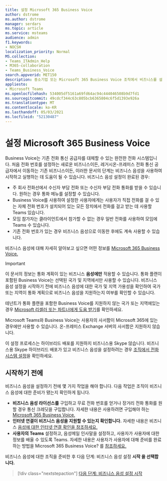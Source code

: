```yaml
---
title: 설정 Microsoft 365 Business Voice
author: dstrome
ms.author: dstrome
manager: serdars
ms.topic: article
ms.service: msteams
audience: admin
f1.keywords:
- NOCSH
localization_priority: Normal
MS.collection:
- Teams_ITAdmin_Help
- M365-collaboration
- Teams_Business_Voice
search.appverid: MET150
description: 중소기업 또는 Microsoft 365 Business Voice 조직에서 비즈니스를 설정하는 방법에 대해 자세히 알아보습니다.
appliesto:
- Microsoft Teams
ms.openlocfilehash: 534005df5161a69fd64ac94c444046508b9d7fd1
ms.sourcegitcommit: 49cdcf344c63c805bcb6365804c6f5d1393e926a
ms.translationtype: MT
ms.contentlocale: ko-KR
ms.lasthandoff: 05/03/2021
ms.locfileid: "52130487"
---
```

# <a name="set-up-microsoft-365-business-voice"></a>설정 Microsoft 365 Business Voice

Business Voice는 기존 전화 통신 공급자를 대체할 수 있는 완전한 전화 시스템입니다. 처음 전화 번호를 설정하는 새로운 비즈니스이든, 레거시온-프레미스 전화 통신 공급자에서 이동하는 기존 비즈니스이든, 이러한 문서의 단계는 비즈니스 음성을 사용하여 시작하고 실행하는 데 도움이 될 수 있습니다. 비즈니스 음성 설정이 완료된 경우:

* 주 회사 전화선에서 수신자 부담 전화 또는 수신자 부담 전화 통화를 받을 수 있습니다. 원하는 경우 통화 메뉴를 설정할 수 있습니다.
* Business Voice를 사용하여 설정한 사용자에게는 사용자가 직접 전화를 걸 수 있는 자체 전화 번호가 설치되어 있는 모든 장치에서 전화를 걸고 받는 데 사용할 Teams 있습니다.
* 모임 참가자는 클라이언트에서 참가할 수 없는 경우 일반 전화를 사용하여 모임에 Teams 수 있습니다.
* 기존 전화 번호가 있는 경우 비즈니스 음성으로 이동한 후에도 계속 사용할 수 있습니다.

비즈니스 음성에 대해 자세히 알아보고 싶으면 어떤 정보를 [Microsoft 365 Business Voice.](whats-business-voice.md)

> [!IMPORTANT]
> 이 문서의 정보는 통화 계획이 있는 비즈니스 **음성에만** 적용할 수 있습니다. 통화 플랜이 포함된 Business Voice는 선택된 국가 및 지역에서만 사용할 수 있습니다. 비즈니스 음성 설정을 시작하기 전에 [](country-region-availability.md) 비즈니스 음성에 대한 국가 및 지역 가용성을 확인하여 국가 또는 지역이 통화 계획으로 비즈니스 음성을 지원하는지 여부를 확인할 수 있습니다.
>
> 테넌트가 통화 플랜을 포함한 Business Voice를 지원하지 않는 국가 또는 지역에있는 경우 [Microsoft 리셀러 또는 파트너에게 도움 받기](reseller-partner-support.md)를 확인하세요.
>
> Microsoft Teams와 Business Voice는 사용자의 사서함이 Microsoft 365에 있는 경우에만 사용할 수 있습니다.  온-프레미스 Exchange 서버의 사서함은 지원하지 않습니다.
>
> 이 설정 프로세스는 하이브리드 배포를 지원하지 비즈니스용 Skype 않습니다. 비즈니스용 Skype 하이브리드 배포가 있고 비즈니스 음성을 설정하려는 경우 [조직에서 전화 시스템 설정](../setting-up-your-phone-system.md)을 확인하세요.

## <a name="before-you-begin"></a>시작하기 전에

비즈니스 음성을 설정하기 전에 몇 가지 작업을 해야 합니다. 다음 작업은 조직이 비즈니스 음성에 대한 준비가 됐는지 확인하게 됩니다.

* **비즈니스 음성 라이선스를** 구입하고 무료 전화 번호를 얻거나 장거리 전화 통화를 원할 경우 통신 크레딧을 구입합니다. 자세한 내용은 사용하려면 구입해야 하는 [Microsoft 365 Business Voice.](what-to-buy.md)
* **인터넷 연결이 비즈니스 음성을 지원할 수 있는지 확인합니다.** 자세한 내용은 비즈니스 [음성에 대한 인터넷 연결 확인을 참조하세요.](get-ready-internet.md)
* **사용자의 Teams** 설정하고, 음성메일 인사말을 설정하고, 사용자가 사용자에 대한 정보를 배울 수 있도록 Teams. 자세한 내용은 사용자가 사용자에 대해 준비를 완료하는 방법을 Microsoft 365 Business Voice? 를 [참조하세요.](prepare-users.md)

비즈니스 음성에 대한 조직을 준비한 후 다음 단계: 비즈니스 음성 설정 **시작 을 선택합니다.**

> [!div class="nextstepaction"]
> [다음 단계: 비즈니스 음성 설정 시작](set-up-emergency-locations.md)
